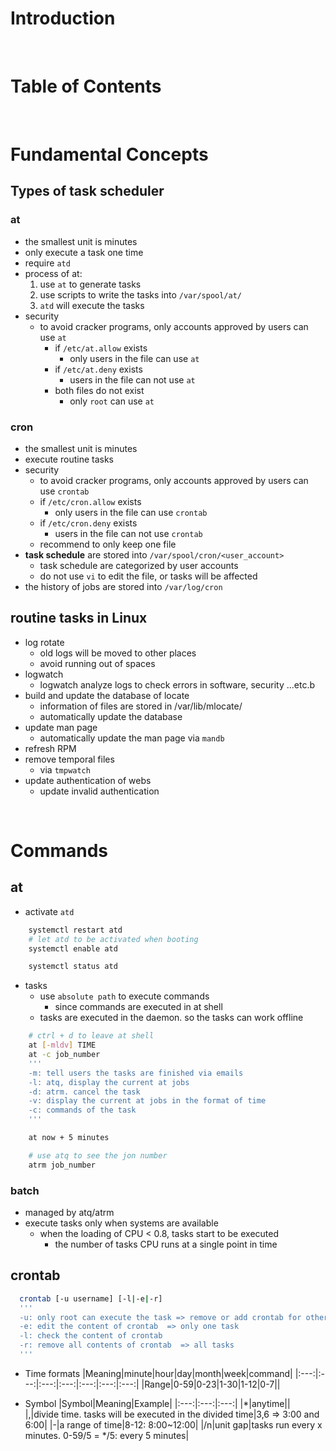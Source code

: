 <!-- omit in toc -->
# Introduction


<br />

<!-- omit in toc -->
# Table of Contents

<br />

# Fundamental Concepts
## Types of task scheduler
### at
  * the smallest unit is minutes
  * only execute a task one time
  * require `atd`
  * process of at:
    1. use `at` to generate tasks
    2. use scripts to write the tasks into `/var/spool/at/`
    3. `atd` will execute the tasks
  * security
    * to avoid cracker programs, only accounts approved by users can use `at` 
      * if `/etc/at.allow` exists
        * only users in the file can use `at`
      * if `/etc/at.deny` exists
        * users in the file can not use `at`
      * both files do not exist
        * only `root` can use `at`
### cron
  * the smallest unit is minutes
  * execute routine tasks
  * security
    * to avoid cracker programs, only accounts approved by users can use `crontab` 
    * if `/etc/cron.allow` exists
      * only users in the file can use `crontab`
    * if `/etc/cron.deny` exists
      * users in the file can not use `crontab`
    * recommend to only keep one file
  * **task schedule** are stored into `/var/spool/cron/<user_account>`
    * task schedule are categorized by user accounts 
    * do not use `vi` to edit the file, or tasks will be affected
  * the history of jobs are stored into `/var/log/cron`

## routine tasks in Linux
* log rotate
  * old logs will be moved to other places 
  * avoid running out of spaces
* logwatch
  * logwatch analyze logs to check errors in software, security ...etc.b
* build and update the database of locate
  * information of files are stored in /var/lib/mlocate/
  * automatically update the database
* update man page
  * automatically update the man page via `mandb`
* refresh RPM
* remove temporal files
  * via `tmpwatch`
* update authentication of webs
  * update invalid authentication


<br />

# Commands 

## at
* activate `atd` 

```bash
    systemctl restart atd 
    # let atd to be activated when booting
    systemctl enable atd

    systemctl status atd
```

* tasks
    * use `absolute path` to execute commands
      * since commands are executed in at shell
    * tasks are executed in the daemon. so the tasks can work offline
  
```bash
    # ctrl + d to leave at shell
    at [-mldv] TIME
    at -c job_number
    '''
    -m: tell users the tasks are finished via emails
    -l: atq, display the current at jobs
    -d: atrm. cancel the task 
    -v: display the current at jobs in the format of time
    -c: commands of the task
    '''

    at now + 5 minutes

    # use atq to see the jon number
    atrm job_number
```

### batch
* managed by atq/atrm
* execute tasks only when systems are available
  * when the loading of CPU < 0.8, tasks start to be executed
    * the number of tasks CPU runs at a single point in time


## crontab

```bash
  crontab [-u username] [-l|-e|-r]
  '''
  -u: only root can execute the task => remove or add crontab for other users
  -e: edit the content of crontab  => only one task
  -l: check the content of crontab
  -r: remove all contents of crontab  => all tasks
  '''

```
* Time formats
  |Meaning|minute|hour|day|month|week|command|
  |:---:|:---:|:---:|:---:|:---:|:---:|:---:|
  |Range|0-59|0-23|1-30|1-12|0-7||

* Symbol
  |Symbol|Meaning|Example|
  |:---:|:---:|:---:|
  |*|anytime||
  |,|divide time. tasks will be executed in the divided time|3,6 => 3:00 and 6:00|
  |-|a range of time|8-12: 8:00~12:00|
  |/n|unit gap|tasks run every x minutes.  0-59/5 = */5: every 5 minutes|